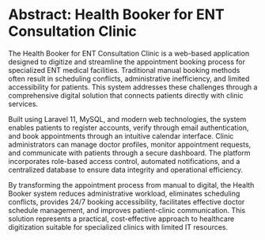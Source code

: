 # Abstract: Health Booker for ENT Consultation Clinic

The Health Booker for ENT Consultation Clinic is a web-based application designed to digitize and streamline the appointment booking process for specialized ENT medical facilities. Traditional manual booking methods often result in scheduling conflicts, administrative inefficiency, and limited accessibility for patients. This system addresses these challenges through a comprehensive digital solution that connects patients directly with clinic services.

Built using Laravel 11, MySQL, and modern web technologies, the system enables patients to register accounts, verify through email authentication, and book appointments through an intuitive calendar interface. Clinic administrators can manage doctor profiles, monitor appointment requests, and communicate with patients through a secure dashboard. The platform incorporates role-based access control, automated notifications, and a centralized database to ensure data integrity and operational efficiency.

By transforming the appointment process from manual to digital, the Health Booker system reduces administrative workload, eliminates scheduling conflicts, provides 24/7 booking accessibility, facilitates effective doctor schedule management, and improves patient-clinic communication. This solution represents a practical, cost-effective approach to healthcare digitization suitable for specialized clinics with limited IT resources. 